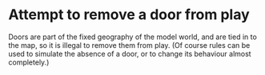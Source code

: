 # Attempt to remove a door from play

Doors are part of the fixed geography of the model world, and are tied in to the map, so it is illegal to remove them from play. (Of course rules can be used to simulate the absence of a door, or to change its behaviour almost completely.)
